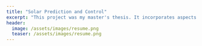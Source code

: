 ```yaml
---
title: "Solar Prediction and Control"
excerpt: "This project was my master's thesis. It incorporates aspects of both control and machine learning."
header:
  image: /assets/images/resume.png
  teaser: /assets/images/resume.png
---
```

